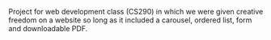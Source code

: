 Project for web development class (CS290) in which we were given creative freedom on a website so long as it included a carousel, ordered list, form and downloadable PDF.
